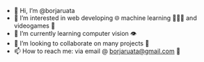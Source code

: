 - 👋 Hi, I’m @borjaruata
- 👀 I’m interested in web developing 🌐 machine learning 👨🏻‍💻 and videogames 👾
- 🌱 I’m currently learning computer vision 👁
- 💞️ I’m looking to collaborate on many projects 🚀
- 📫 How to reach me: via email @ borjaruata@gmail.com 📧

<!---
borjaruata/borjaruata is a ✨ special ✨ repository because its `README.md` (this file) appears on your GitHub profile.
You can click the Preview link to take a look at your changes.
--->
